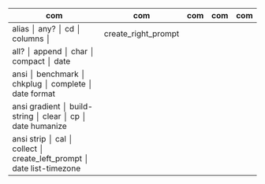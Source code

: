 | com         | com          | com     | com                | com |
| ----------  | -----------  | ------- | ------------------ | ------- |
| alias         │ any?         │ cd      │ columns            │ | create_right_prompt |
all?          │ append       │ char    │ compact            │ date |
| ansi          │ benchmark    │ chkplug │ complete           │ date format |
| ansi gradient │ build-string │ clear   │ cp                 │ date humanize |
| ansi strip    │ cal          │ collect │ create_left_prompt │ date list-timezone |

